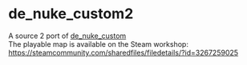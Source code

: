 # de_nuke_custom2
A source 2 port of [de_nuke_custom](https://github.com/iamasink/de_nuke_custom)   
The playable map is available on the Steam workshop:  
https://steamcommunity.com/sharedfiles/filedetails/?id=3267259025  
